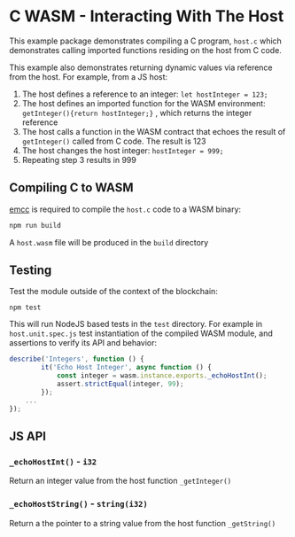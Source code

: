 # C WASM - Interacting With The Host

This example package demonstrates compiling a C program, `host.c` which demonstrates calling imported functions residing on the host from C code.

This example also demonstrates returning dynamic values via reference from the host. For example, from a JS host:

1. The host defines a reference to an integer: `let hostInteger = 123;`
2. The host defines an imported function for the WASM environment: `getInteger(){return hostInteger;}` , which returns the integer reference
3. The host calls a function in the WASM contract that echoes the result of `getInteger()` called from C code. The result is 123
4. The host changes the host integer: `hostInteger = 999;`
5. Repeating step 3 results in 999



## Compiling C to WASM

[emcc](https://emscripten.org/docs/tools_reference/emcc.html) is required to compile the `host.c` code to a WASM binary:

```bash
npm run build
```

A `host.wasm` file will be produced in the `build` directory



## Testing

Test the module outside of the context of the blockchain:

```
npm test
```

This will run NodeJS based tests in the `test` directory. For example in `host.unit.spec.js` test instantiation of the compiled WASM module, and assertions to verify its API and behavior:

```javascript
describe('Integers', function () {
        it('Echo Host Integer', async function () {
            const integer = wasm.instance.exports._echoHostInt();
            assert.strictEqual(integer, 99);
        });
    ...
});
```



## JS API

### `_echoHostInt()` - `i32`

Return an integer value from the host function `_getInteger()`



### `_echoHostString()` - `string(i32)`

Return a the pointer to a string value from the host function `_getString()`